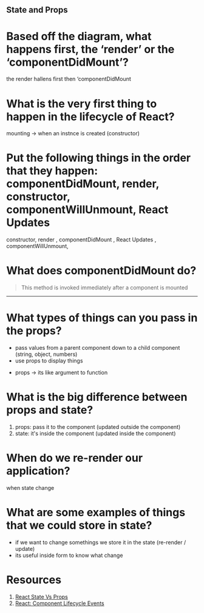 
##  State and Props


# Based off the diagram, what happens first, the ‘render’ or the ‘componentDidMount’? 
the render hallens first then ‘componentDidMount

# What is the very first thing to happen in the lifecycle of React?
mounting -> when an instnce is created (constructor)


# Put the following things in the order that they happen: componentDidMount, render, constructor, componentWillUnmount, React Updates
constructor,  render , componentDidMount ,  React Updates , componentWillUnmount,


# What does componentDidMount do?
>This method is invoked immediately after a component is mounted


-----------------------------------------------------------------------------------------------------

# What types of things can you pass in the props? 
- pass values from a parent component down to a child component (string, object, numbers)
- use props to display things 
* props -> its like argument to function 

# What is the big difference between props and state?
1. props: pass it to the component (updated outside the component) 
2. state: it's inside the component (updated inside the component)

# When do we re-render our application?
when state change 


# What are some examples of things that we could store in state?
- if we want to change somethings we store it in the state (re-render / update)
- its useful inside form to know what change 



# Resources 
1. [React State Vs Props](https://www.youtube.com/watch?v=IYvD9oBCuJI) 
2. [React: Component Lifecycle Events](https://medium.com/@joshuablankenshipnola/react-component-lifecycle-events-cb77e670a093) 
